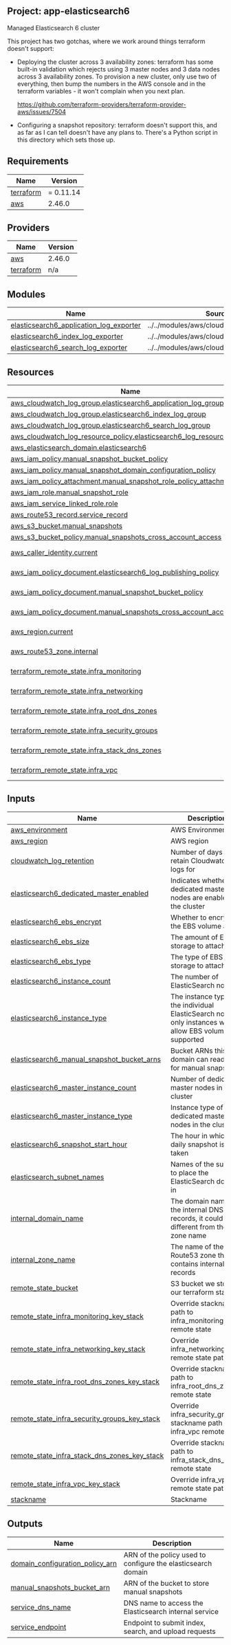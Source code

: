 ## Project: app-elasticsearch6

Managed Elasticsearch 6 cluster

This project has two gotchas, where we work around things terraform
doesn't support:

- Deploying the cluster across 3 availability zones: terraform has
  some built-in validation which rejects using 3 master nodes and 3
  data nodes across 3 availability zones.  To provision a new
  cluster, only use two of everything, then bump the numbers in the
  AWS console and in the terraform variables - it won't complain
  when you next plan.

  https://github.com/terraform-providers/terraform-provider-aws/issues/7504

- Configuring a snapshot repository: terraform doesn't support this,
  and as far as I can tell doesn't have any plans to.  There's a
  Python script in this directory which sets those up.

## Requirements

| Name | Version |
|------|---------|
| <a name="requirement_terraform"></a> [terraform](#requirement\_terraform) | = 0.11.14 |
| <a name="requirement_aws"></a> [aws](#requirement\_aws) | 2.46.0 |

## Providers

| Name | Version |
|------|---------|
| <a name="provider_aws"></a> [aws](#provider\_aws) | 2.46.0 |
| <a name="provider_terraform"></a> [terraform](#provider\_terraform) | n/a |

## Modules

| Name | Source | Version |
|------|--------|---------|
| <a name="module_elasticsearch6_application_log_exporter"></a> [elasticsearch6\_application\_log\_exporter](#module\_elasticsearch6\_application\_log\_exporter) | ../../modules/aws/cloudwatch_log_exporter |  |
| <a name="module_elasticsearch6_index_log_exporter"></a> [elasticsearch6\_index\_log\_exporter](#module\_elasticsearch6\_index\_log\_exporter) | ../../modules/aws/cloudwatch_log_exporter |  |
| <a name="module_elasticsearch6_search_log_exporter"></a> [elasticsearch6\_search\_log\_exporter](#module\_elasticsearch6\_search\_log\_exporter) | ../../modules/aws/cloudwatch_log_exporter |  |

## Resources

| Name | Type |
|------|------|
| [aws_cloudwatch_log_group.elasticsearch6_application_log_group](https://registry.terraform.io/providers/hashicorp/aws/2.46.0/docs/resources/cloudwatch_log_group) | resource |
| [aws_cloudwatch_log_group.elasticsearch6_index_log_group](https://registry.terraform.io/providers/hashicorp/aws/2.46.0/docs/resources/cloudwatch_log_group) | resource |
| [aws_cloudwatch_log_group.elasticsearch6_search_log_group](https://registry.terraform.io/providers/hashicorp/aws/2.46.0/docs/resources/cloudwatch_log_group) | resource |
| [aws_cloudwatch_log_resource_policy.elasticsearch6_log_resource_policy](https://registry.terraform.io/providers/hashicorp/aws/2.46.0/docs/resources/cloudwatch_log_resource_policy) | resource |
| [aws_elasticsearch_domain.elasticsearch6](https://registry.terraform.io/providers/hashicorp/aws/2.46.0/docs/resources/elasticsearch_domain) | resource |
| [aws_iam_policy.manual_snapshot_bucket_policy](https://registry.terraform.io/providers/hashicorp/aws/2.46.0/docs/resources/iam_policy) | resource |
| [aws_iam_policy.manual_snapshot_domain_configuration_policy](https://registry.terraform.io/providers/hashicorp/aws/2.46.0/docs/resources/iam_policy) | resource |
| [aws_iam_policy_attachment.manual_snapshot_role_policy_attachment](https://registry.terraform.io/providers/hashicorp/aws/2.46.0/docs/resources/iam_policy_attachment) | resource |
| [aws_iam_role.manual_snapshot_role](https://registry.terraform.io/providers/hashicorp/aws/2.46.0/docs/resources/iam_role) | resource |
| [aws_iam_service_linked_role.role](https://registry.terraform.io/providers/hashicorp/aws/2.46.0/docs/resources/iam_service_linked_role) | resource |
| [aws_route53_record.service_record](https://registry.terraform.io/providers/hashicorp/aws/2.46.0/docs/resources/route53_record) | resource |
| [aws_s3_bucket.manual_snapshots](https://registry.terraform.io/providers/hashicorp/aws/2.46.0/docs/resources/s3_bucket) | resource |
| [aws_s3_bucket_policy.manual_snapshots_cross_account_access](https://registry.terraform.io/providers/hashicorp/aws/2.46.0/docs/resources/s3_bucket_policy) | resource |
| [aws_caller_identity.current](https://registry.terraform.io/providers/hashicorp/aws/2.46.0/docs/data-sources/caller_identity) | data source |
| [aws_iam_policy_document.elasticsearch6_log_publishing_policy](https://registry.terraform.io/providers/hashicorp/aws/2.46.0/docs/data-sources/iam_policy_document) | data source |
| [aws_iam_policy_document.manual_snapshot_bucket_policy](https://registry.terraform.io/providers/hashicorp/aws/2.46.0/docs/data-sources/iam_policy_document) | data source |
| [aws_iam_policy_document.manual_snapshots_cross_account_access](https://registry.terraform.io/providers/hashicorp/aws/2.46.0/docs/data-sources/iam_policy_document) | data source |
| [aws_region.current](https://registry.terraform.io/providers/hashicorp/aws/2.46.0/docs/data-sources/region) | data source |
| [aws_route53_zone.internal](https://registry.terraform.io/providers/hashicorp/aws/2.46.0/docs/data-sources/route53_zone) | data source |
| [terraform_remote_state.infra_monitoring](https://registry.terraform.io/providers/hashicorp/terraform/latest/docs/data-sources/remote_state) | data source |
| [terraform_remote_state.infra_networking](https://registry.terraform.io/providers/hashicorp/terraform/latest/docs/data-sources/remote_state) | data source |
| [terraform_remote_state.infra_root_dns_zones](https://registry.terraform.io/providers/hashicorp/terraform/latest/docs/data-sources/remote_state) | data source |
| [terraform_remote_state.infra_security_groups](https://registry.terraform.io/providers/hashicorp/terraform/latest/docs/data-sources/remote_state) | data source |
| [terraform_remote_state.infra_stack_dns_zones](https://registry.terraform.io/providers/hashicorp/terraform/latest/docs/data-sources/remote_state) | data source |
| [terraform_remote_state.infra_vpc](https://registry.terraform.io/providers/hashicorp/terraform/latest/docs/data-sources/remote_state) | data source |

## Inputs

| Name | Description | Type | Default | Required |
|------|-------------|------|---------|:--------:|
| <a name="input_aws_environment"></a> [aws\_environment](#input\_aws\_environment) | AWS Environment | `string` | n/a | yes |
| <a name="input_aws_region"></a> [aws\_region](#input\_aws\_region) | AWS region | `string` | `"eu-west-1"` | no |
| <a name="input_cloudwatch_log_retention"></a> [cloudwatch\_log\_retention](#input\_cloudwatch\_log\_retention) | Number of days to retain Cloudwatch logs for | `string` | `90` | no |
| <a name="input_elasticsearch6_dedicated_master_enabled"></a> [elasticsearch6\_dedicated\_master\_enabled](#input\_elasticsearch6\_dedicated\_master\_enabled) | Indicates whether dedicated master nodes are enabled for the cluster | `string` | `"true"` | no |
| <a name="input_elasticsearch6_ebs_encrypt"></a> [elasticsearch6\_ebs\_encrypt](#input\_elasticsearch6\_ebs\_encrypt) | Whether to encrypt the EBS volume at rest | `string` | n/a | yes |
| <a name="input_elasticsearch6_ebs_size"></a> [elasticsearch6\_ebs\_size](#input\_elasticsearch6\_ebs\_size) | The amount of EBS storage to attach | `string` | `32` | no |
| <a name="input_elasticsearch6_ebs_type"></a> [elasticsearch6\_ebs\_type](#input\_elasticsearch6\_ebs\_type) | The type of EBS storage to attach | `string` | `"gp2"` | no |
| <a name="input_elasticsearch6_instance_count"></a> [elasticsearch6\_instance\_count](#input\_elasticsearch6\_instance\_count) | The number of ElasticSearch nodes | `string` | `"6"` | no |
| <a name="input_elasticsearch6_instance_type"></a> [elasticsearch6\_instance\_type](#input\_elasticsearch6\_instance\_type) | The instance type of the individual ElasticSearch nodes, only instances which allow EBS volumes are supported | `string` | `"r4.xlarge.elasticsearch"` | no |
| <a name="input_elasticsearch6_manual_snapshot_bucket_arns"></a> [elasticsearch6\_manual\_snapshot\_bucket\_arns](#input\_elasticsearch6\_manual\_snapshot\_bucket\_arns) | Bucket ARNs this domain can read/write for manual snapshots | `list` | `[]` | no |
| <a name="input_elasticsearch6_master_instance_count"></a> [elasticsearch6\_master\_instance\_count](#input\_elasticsearch6\_master\_instance\_count) | Number of dedicated master nodes in the cluster | `string` | `"2"` | no |
| <a name="input_elasticsearch6_master_instance_type"></a> [elasticsearch6\_master\_instance\_type](#input\_elasticsearch6\_master\_instance\_type) | Instance type of the dedicated master nodes in the cluster | `string` | `"c4.large.elasticsearch"` | no |
| <a name="input_elasticsearch6_snapshot_start_hour"></a> [elasticsearch6\_snapshot\_start\_hour](#input\_elasticsearch6\_snapshot\_start\_hour) | The hour in which the daily snapshot is taken | `string` | `1` | no |
| <a name="input_elasticsearch_subnet_names"></a> [elasticsearch\_subnet\_names](#input\_elasticsearch\_subnet\_names) | Names of the subnets to place the ElasticSearch domain in | `list` | n/a | yes |
| <a name="input_internal_domain_name"></a> [internal\_domain\_name](#input\_internal\_domain\_name) | The domain name of the internal DNS records, it could be different from the zone name | `string` | n/a | yes |
| <a name="input_internal_zone_name"></a> [internal\_zone\_name](#input\_internal\_zone\_name) | The name of the Route53 zone that contains internal records | `string` | n/a | yes |
| <a name="input_remote_state_bucket"></a> [remote\_state\_bucket](#input\_remote\_state\_bucket) | S3 bucket we store our terraform state in | `string` | n/a | yes |
| <a name="input_remote_state_infra_monitoring_key_stack"></a> [remote\_state\_infra\_monitoring\_key\_stack](#input\_remote\_state\_infra\_monitoring\_key\_stack) | Override stackname path to infra\_monitoring remote state | `string` | `""` | no |
| <a name="input_remote_state_infra_networking_key_stack"></a> [remote\_state\_infra\_networking\_key\_stack](#input\_remote\_state\_infra\_networking\_key\_stack) | Override infra\_networking remote state path | `string` | `""` | no |
| <a name="input_remote_state_infra_root_dns_zones_key_stack"></a> [remote\_state\_infra\_root\_dns\_zones\_key\_stack](#input\_remote\_state\_infra\_root\_dns\_zones\_key\_stack) | Override stackname path to infra\_root\_dns\_zones remote state | `string` | `""` | no |
| <a name="input_remote_state_infra_security_groups_key_stack"></a> [remote\_state\_infra\_security\_groups\_key\_stack](#input\_remote\_state\_infra\_security\_groups\_key\_stack) | Override infra\_security\_groups stackname path to infra\_vpc remote state | `string` | `""` | no |
| <a name="input_remote_state_infra_stack_dns_zones_key_stack"></a> [remote\_state\_infra\_stack\_dns\_zones\_key\_stack](#input\_remote\_state\_infra\_stack\_dns\_zones\_key\_stack) | Override stackname path to infra\_stack\_dns\_zones remote state | `string` | `""` | no |
| <a name="input_remote_state_infra_vpc_key_stack"></a> [remote\_state\_infra\_vpc\_key\_stack](#input\_remote\_state\_infra\_vpc\_key\_stack) | Override infra\_vpc remote state path | `string` | `""` | no |
| <a name="input_stackname"></a> [stackname](#input\_stackname) | Stackname | `string` | n/a | yes |

## Outputs

| Name | Description |
|------|-------------|
| <a name="output_domain_configuration_policy_arn"></a> [domain\_configuration\_policy\_arn](#output\_domain\_configuration\_policy\_arn) | ARN of the policy used to configure the elasticsearch domain |
| <a name="output_manual_snapshots_bucket_arn"></a> [manual\_snapshots\_bucket\_arn](#output\_manual\_snapshots\_bucket\_arn) | ARN of the bucket to store manual snapshots |
| <a name="output_service_dns_name"></a> [service\_dns\_name](#output\_service\_dns\_name) | DNS name to access the Elasticsearch internal service |
| <a name="output_service_endpoint"></a> [service\_endpoint](#output\_service\_endpoint) | Endpoint to submit index, search, and upload requests |
